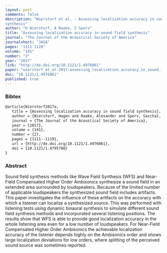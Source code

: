 ```yaml
---
layout: post
comments: false
description: "Wierstorf et al. - Assessing localization accuracy in sound field
synthesis"
author: "H Wierstorf, A Raake, S Spors"
title: "Assessing localization accuracy in sound field synthesis"
journal: "The Journal of the Acoustical Society of America"
journalshort: "JASA"
pages: "1111-1119"
volume: "141"
number: "2"
year: "2017"
link: "http://dx.doi.org/10.1121/1.4976061"
paper: "wierstorf_et_al-2017-assessing_localization_accuracy_in_sound_field_synthesis.pdf"
doi: "10.1121/1.4976061"
published: true
---
```


### Bibtex

```latex
@article{Wierstorf2017a,
   title = {Assessing localization accuracy in sound field synthesis},
   author = {Wierstorf, Hagen and Raake, Alexander and Spors, Sascha},
   journal = {The Journal of the Acoustical Society of America},
   year = {2017},
   volume = {141},
   number = {2},
   pages = {1111--1119},
   url = {http://dx.doi.org/10.1121/1.4976061},
   doi = {10.1121/1.4795780}
}
```

### Abstract

Sound field synthesis methods like Wave Field Synthesis (WFS) and Near-Field
Compensated Higher Order Ambisonics synthesize a sound field in an extended area
surrounded by loudspeakers. Because of the limited number of applicable
loudspeakers the synthesized sound field includes artifacts. This paper
investigates the influence of these artifacts on the accuracy with which a
listener can localize a synthesized source. This was performed with listening
tests using dynamic binaural synthesis to simulate different sound field
synthesis methods and incorporated several listening positions. The results show
that WFS is able to provide good localization accuracy in the whole listening
area even for a low number of loudspeakers. For Near-Field Compensated Higher
Order Ambisonics the achievable localization accuracy of the listener depends
highly on the Ambisonics order and shows large localization deviations for low
orders, where splitting of the perceived sound source was sometimes reported.
